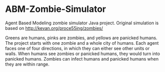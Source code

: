 # ABM-Zombie-Simulator
Agent Based Modeling zombie simulator Java project. Original simulation is based on http://kevan.org/proce55ing/zombies/


Greens are humans, pinks are zombies, and yellows are panicked humans. The project starts with one zombie and a whole city of humans. Each agent faces one of four directions, in which they can either see other units or walls. When humans see zombies or panicked humans, they would turn into panicked humans. Zombies can infect humans and panicked humans when they are within range. 
